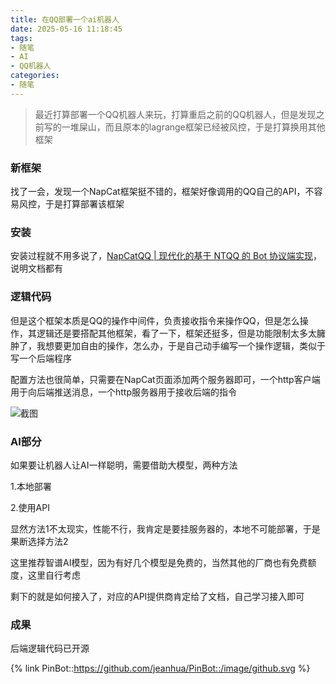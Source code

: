 ```yaml
---
title: 在QQ部署一个ai机器人
date: 2025-05-16 11:18:45
tags:
- 随笔
- AI
- QQ机器人
categories:
- 随笔
---
```


> 最近打算部署一个QQ机器人来玩，打算重启之前的QQ机器人，但是发现之前写的一堆屎山，而且原本的lagrange框架已经被风控，于是打算换用其他框架

### 新框架

找了一会，发现一个NapCat框架挺不错的，框架好像调用的QQ自己的API，不容易风控，于是打算部署该框架

### 安装

安装过程就不用多说了，[NapCatQQ | 现代化的基于 NTQQ 的 Bot 协议端实现](https://napcat.napneko.icu/)，说明文档都有

### 逻辑代码

但是这个框架本质是QQ的操作中间件，负责接收指令来操作QQ，但是怎么操作，其逻辑还是要搭配其他框架，看了一下，框架还挺多，但是功能限制太多太臃肿了，我想要更加自由的操作，怎么办，于是自己动手编写一个操作逻辑，类似于写一个后端程序

配置方法也很简单，只需要在NapCat页面添加两个服务器即可，一个http客户端用于向后端推送消息，一个http服务器用于接收后端的指令

![截图](/image/QQbot/1.png)

### AI部分

如果要让机器人让AI一样聪明，需要借助大模型，两种方法

1.本地部署

2.使用API

显然方法1不太现实，性能不行，我肯定是要挂服务器的，本地不可能部署，于是果断选择方法2

这里推荐智谱AI模型，因为有好几个模型是免费的，当然其他的厂商也有免费额度，这里自行考虑

剩下的就是如何接入了，对应的API提供商肯定给了文档，自己学习接入即可

### 成果

后端逻辑代码已开源

{% link PinBot::https://github.com/jeanhua/PinBot::/image/github.svg %}
